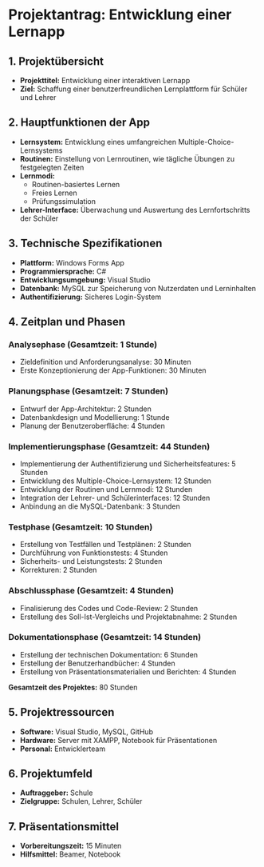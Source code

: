 ﻿# Projektantrag: Entwicklung einer Lernapp

## 1. Projektübersicht
- **Projekttitel:** Entwicklung einer interaktiven Lernapp
- **Ziel:** Schaffung einer benutzerfreundlichen Lernplattform für Schüler und Lehrer

## 2. Hauptfunktionen der App
- **Lernsystem:** Entwicklung eines umfangreichen Multiple-Choice-Lernsystems
- **Routinen:** Einstellung von Lernroutinen, wie tägliche Übungen zu festgelegten Zeiten
- **Lernmodi:**
  - Routinen-basiertes Lernen
  - Freies Lernen
  - Prüfungssimulation
- **Lehrer-Interface:** Überwachung und Auswertung des Lernfortschritts der Schüler

## 3. Technische Spezifikationen
- **Plattform:** Windows Forms App
- **Programmiersprache:** C#
- **Entwicklungsumgebung:** Visual Studio
- **Datenbank:** MySQL zur Speicherung von Nutzerdaten und Lerninhalten
- **Authentifizierung:** Sicheres Login-System

## 4. Zeitplan und Phasen
### Analysephase (Gesamtzeit: 1 Stunde)
- Zieldefinition und Anforderungsanalyse: 30 Minuten
- Erste Konzeptionierung der App-Funktionen: 30 Minuten

### Planungsphase (Gesamtzeit: 7 Stunden)
- Entwurf der App-Architektur: 2 Stunden
- Datenbankdesign und Modellierung: 1 Stunde
- Planung der Benutzeroberfläche: 4 Stunden

### Implementierungsphase (Gesamtzeit: 44 Stunden)
- Implementierung der Authentifizierung und Sicherheitsfeatures: 5 Stunden
- Entwicklung des Multiple-Choice-Lernsystem: 12 Stunden
- Entwicklung der Routinen und Lernmodi: 12 Stunden
- Integration der Lehrer- und Schülerinterfaces: 12 Stunden
- Anbindung an die MySQL-Datenbank: 3 Stunden

### Testphase (Gesamtzeit: 10 Stunden)
- Erstellung von Testfällen und Testplänen: 2 Stunden
- Durchführung von Funktionstests: 4 Stunden
- Sicherheits- und Leistungstests: 2 Stunden
- Korrekturen: 2 Stunden

### Abschlussphase (Gesamtzeit: 4 Stunden)
- Finalisierung des Codes und Code-Review: 2 Stunden
- Erstellung des Soll-Ist-Vergleichs und Projektabnahme: 2 Stunden

### Dokumentationsphase (Gesamtzeit: 14 Stunden)
- Erstellung der technischen Dokumentation: 6 Stunden
- Erstellung der Benutzerhandbücher: 4 Stunden
- Erstellung von Präsentationsmaterialien und Berichten: 4 Stunden

**Gesamtzeit des Projektes:** 80 Stunden

## 5. Projektressourcen
- **Software:** Visual Studio, MySQL, GitHub
- **Hardware:** Server mit XAMPP, Notebook für Präsentationen
- **Personal:** Entwicklerteam

## 6. Projektumfeld
- **Auftraggeber:** Schule
- **Zielgruppe:** Schulen, Lehrer, Schüler

## 7. Präsentationsmittel
- **Vorbereitungszeit:** 15 Minuten
- **Hilfsmittel:** Beamer, Notebook